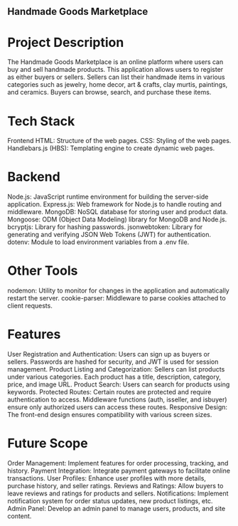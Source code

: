 ## Handmade Goods Marketplace
# Project Description
The Handmade Goods Marketplace is an online platform where users can buy and sell handmade products.
This application allows users to register as either buyers or sellers. 
Sellers can list their handmade items in various categories such as jewelry, home decor, art & crafts,
clay murtis, paintings, and ceramics. Buyers can browse, search, and purchase these items.

# Tech Stack
Frontend
HTML: Structure of the web pages.
CSS: Styling of the web pages.
Handlebars.js (HBS): Templating engine to create dynamic web pages.
# Backend
Node.js: JavaScript runtime environment for building the server-side application.
Express.js: Web framework for Node.js to handle routing and middleware.
MongoDB: NoSQL database for storing user and product data.
Mongoose: ODM (Object Data Modeling) library for MongoDB and Node.js.
bcryptjs: Library for hashing passwords.
jsonwebtoken: Library for generating and verifying JSON Web Tokens (JWT) for authentication.
dotenv: Module to load environment variables from a .env file.
# Other Tools
nodemon: Utility to monitor for changes in the application and automatically restart the server.
cookie-parser: Middleware to parse cookies attached to client requests.
# Features
User Registration and Authentication: Users can sign up as buyers or sellers. Passwords are hashed for security, and JWT is used for session management.
Product Listing and Categorization: Sellers can list products under various categories. Each product has a title, description, category, price, and image URL.
Product Search: Users can search for products using keywords.
Protected Routes: Certain routes are protected and require authentication to access. Middleware functions (auth, isseller, and isbuyer) ensure only authorized users can access these routes.
Responsive Design: The front-end design ensures compatibility with various screen sizes.
# Future Scope
Order Management: Implement features for order processing, tracking, and history.
Payment Integration: Integrate payment gateways to facilitate online transactions.
User Profiles: Enhance user profiles with more details, purchase history, and seller ratings.
Reviews and Ratings: Allow buyers to leave reviews and ratings for products and sellers.
Notifications: Implement notification system for order status updates, new product listings, etc.
Admin Panel: Develop an admin panel to manage users, products, and site content.
